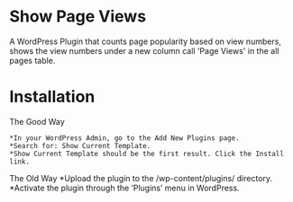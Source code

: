 # Show Page Views   

A WordPress Plugin that counts page popularity based on view numbers, shows the view numbers under a new column call 'Page Views' in the all pages table. 

# Installation

The Good Way

	*In your WordPress Admin, go to the Add New Plugins page.
    *Search for: Show Current Template.
    *Show Current Template should be the first result. Click the Install link.

The Old Way
    *Upload the plugin to the /wp-content/plugins/ directory.
    *Activate the plugin through the ‘Plugins’ menu in WordPress.